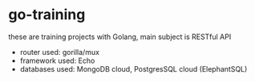 # go-training
these are training projects with Golang, main subject is RESTful API
- router used: gorilla/mux
- framework used: Echo
- databases used: MongoDB cloud, PostgresSQL cloud (ElephantSQL)
